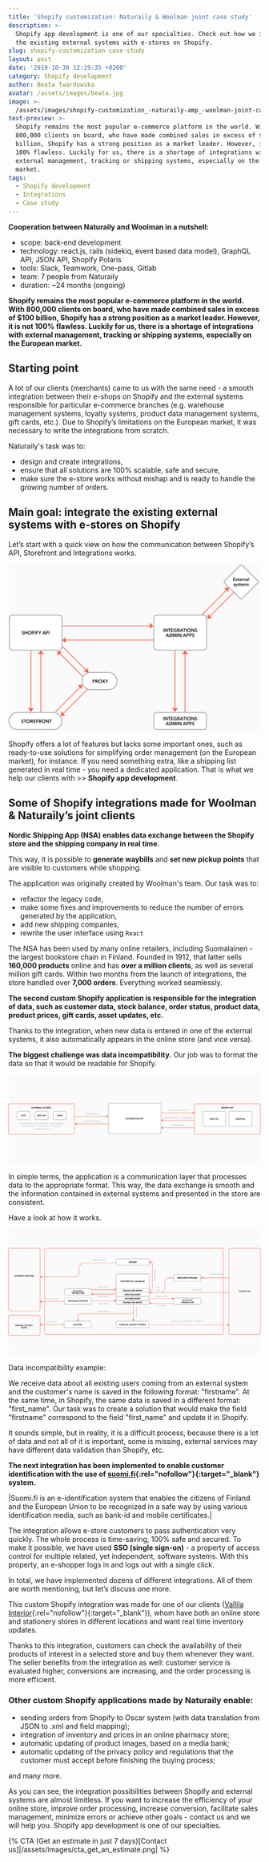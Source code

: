 ```yaml
---
title: 'Shopify customization: Naturaily & Woolman joint case study'
description: >-
  Shopify app development is one of our specialties. Check out how we integrate
  the existing external systems with e-stores on Shopify. 
slug: shopify-customization-case-study
layout: post
date: '2019-10-30 12:19:35 +0200'
category: Shopify development
author: Beata Twardowska
avatar: /assets/images/beata.jpg
image: >-
  /assets/images/shopify-customization_-naturaily-amp_-woolman-joint-case-study.png
text-preview: >-
  Shopify remains the most popular e-commerce platform in the world. With
  800,000 clients on board, who have made combined sales in excess of $100
  billion, Shopify has a strong position as a market leader. However, it is not
  100% flawless. Luckily for us, there is a shortage of integrations with
  external management, tracking or shipping systems, especially on the European
  market.
tags:
  - Shopify development
  - Integrations
  - Case study
---
```

**Cooperation between Naturaily and Woolman in a nutshell:**

* scope: back-end development
* technology: react.js, rails (sidekiq, event based data model), GraphQL API, JSON API, Shopify Polaris
* tools: Slack, Teamwork, One-pass, Gitlab
* team: 7 people from Naturaily
* duration: ~24 months (ongoing)

**Shopify remains the most popular e-commerce platform in the world. With 800,000 clients on board, who have made combined sales in excess of $100 billion, Shopify has a strong position as a market leader. However, it is not 100% flawless. Luckily for us, there is a shortage of integrations with external management, tracking or shipping systems, especially on the European market.**

## Starting point

A lot of our clients (merchants) came to us with the same need - a smooth integration between their e-shops on Shopify and the external systems responsible for particular e-commerce branches (e.g. warehouse management systems, loyalty systems, product data management systems, gift cards, etc.). Due to Shopify’s limitations on the European market, it was necessary to write the integrations from scratch.

Naturaily's task was to: 

* design and create integrations,
* ensure that all solutions are 100% scalable, safe and secure,
* make sure the e-store works without mishap and is ready to handle the growing number of orders.

## Main goal: integrate the existing external systems with e-stores on Shopify

Let’s start with a quick view on how the communication between Shopify’s API, Storefront and Integrations works.

![ The communication between Shopify’s API, Storefront and Integrations ](/assets/images/diagram_pierwszy.png)

Shopify offers a lot of features but lacks some important ones, such as ready-to-use solutions for simplifying order management (on the European market), for instance. If you need something extra, like a shipping list generated in real time - you need a dedicated application. That is what we help our clients with >> **Shopify app development**. 

## Some of Shopify integrations made for Woolman & Naturaily’s joint clients

**Nordic Shipping App (NSA) enables data exchange between the Shopify store and the shipping company in real time.**

This way, it is possible to **generate waybills** and **set new pickup points** that are visible to customers while shopping.

The application was originally created by Woolman's team. Our task was to: 

* refactor the legacy code, 
* make some fixes and improvements to reduce the number of errors generated by the application, 
* add new shipping companies,
* rewrite the user interface using `React`

The NSA has been used by many online retailers, including Suomalainen - the largest bookstore chain in Finland. Founded in 1912, that latter sells **160,000 products** online and has **over a million clients**, as well as  several million gift cards. Within two months from the launch of integrations, the store handled over **7,000 orders**. Everything worked seamlessly.

**The second custom Shopify application is responsible for the integration of data, such as customer data, stock balance, order status, product data, product prices, gift cards, asset updates, etc.**

Thanks to the integration, when new data is entered in one of the external systems, it also automatically appears in the online store (and vice versa).

**The biggest challenge was data incompatibility.** Our job was to format the data so that it would be readable for Shopify. 

![Data format](/assets/images/diagram_drugi.png)

In simple terms, the application is a communication layer that processes data to the appropriate format. This way, the data exchange is smooth and the information contained in external systems and presented in the store are consistent.

Have a look at how it works.

![Communication](/assets/images/diagram_trzeci.png)

Data incompatibility example:

We receive data about all existing users coming from an external system and the customer's name is saved in the following format: "firstname". At the same time, in Shopify, the same data is saved in a different format: "first_name". Our task was to create a solution that would make the field "firstname" correspond to the field "first_name" and update it in Shopify.

It sounds simple, but in reality, it is a difficult process, because there is a lot of data and not all of it is important, some is missing, external services may have different data validation than Shopify, etc.

**The next integration has been implemented to enable customer identification with the use of [suomi.fi](https://www.suomi.fi/frontpage){:rel="nofollow"}{:target="_blank"} system.**

\|Suomi.fi is an e-identification system that enables the citizens of Finland and the European Union to be recognized in a safe way by using various identification media, such as bank-id and mobile certificates.|

The integration allows e-store customers to pass authentication very quickly. The whole process is time-saving, 100% safe and secured. To make it possible, we have used **SSO (single sign-on)** - a property of access control for multiple related, yet independent, software systems. With this property, an e-shopper logs in and logs out with a single click.

In total, we have implemented dozens of different integrations. All of them are worth mentioning, but let’s discuss one more.  

This custom Shopify integration was made for one of our clients ([Vallila Interior](https://www.vallilainterior.fi/){:rel="nofollow"}{:target="_blank"}), whom have both an online store and stationery stores in different locations and want real time inventory updates.

Thanks to this integration, customers can check the availability of their products of interest in a selected store and buy them whenever they want. The seller benefits from the integration as well: customer service is evaluated higher, conversions are increasing, and the order processing is more efficient.

### Other custom Shopify applications made by Naturaily enable:

* sending orders from Shopify to Oscar system (with data translation from JSON to .xml and field mapping);
* integration of inventory and prices in an online pharmacy store;
* automatic updating of product images, based on a media bank;
* automatic updating of the privacy policy and regulations that the customer must accept before finishing the buying process;

and many more.

As you can see, the integration possibilities between Shopify and external systems are almost limitless. If you want to increase the efficiency of your online store, improve order processing, increase conversion, facilitate sales management, minimize errors or achieve other goals - contact us and we will help you. Shopify app development is one of our specialties. 

{% CTA (Get an estimate in just 7 days)[Contact us]</get-an-estimate>|/assets/images/cta_get_an_estimate.png| %}
